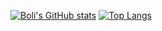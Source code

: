 [![Boli's GitHub stats](https://github-readme-stats.vercel.app/api?username=bolitao&count_private=true&show_icons=true)](https://github.com/anuraghazra/github-readme-stats)
[![Top Langs](https://github-readme-stats.vercel.app/api/top-langs/?username=bolitao&count_private=true)](https://github.com/anuraghazra/github-readme-stats)
